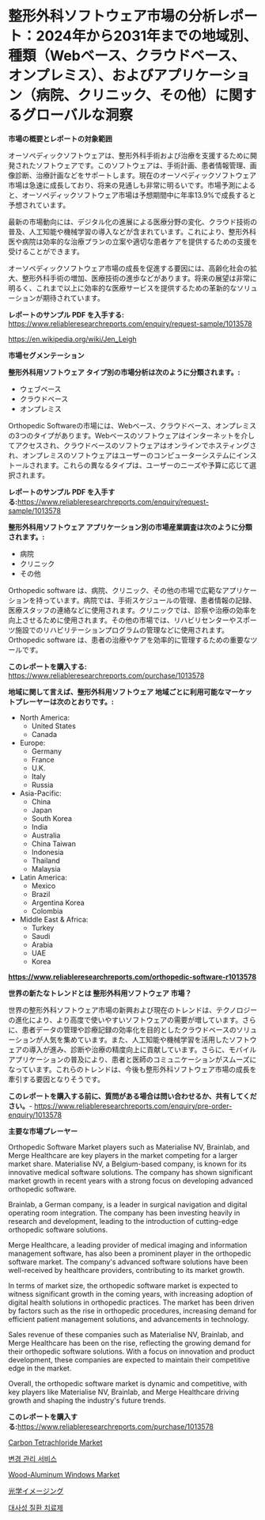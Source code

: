 <p><h1>整形外科ソフトウェア市場の分析レポート：2024年から2031年までの地域別、種類（Webベース、クラウドベース、オンプレミス）、およびアプリケーション（病院、クリニック、その他）に関するグローバルな洞察</h1></p><p><strong>市場の概要とレポートの対象範囲</strong></p>
<p><p>オーソペディックソフトウェアは、整形外科手術および治療を支援するために開発されたソフトウェアです。このソフトウェアは、手術計画、患者情報管理、画像診断、治療計画などをサポートします。現在のオーソペディックソフトウェア市場は急速に成長しており、将来の見通しも非常に明るいです。市場予測によると、オーソペディックソフトウェア市場は予想期間中に年率13.9%で成長すると予想されています。</p><p>最新の市場動向には、デジタル化の進展による医療分野の変化、クラウド技術の普及、人工知能や機械学習の導入などが含まれています。これにより、整形外科医や病院は効率的な治療プランの立案や適切な患者ケアを提供するための支援を受けることができます。</p><p>オーソペディックソフトウェア市場の成長を促進する要因には、高齢化社会の拡大、整形外科手術の増加、医療技術の進歩などがあります。将来の展望は非常に明るく、これまで以上に効率的な医療サービスを提供するための革新的なソリューションが期待されています。</p></p>
<p><strong>レポートのサンプル PDF を入手する:</strong> <a href="https://www.reliableresearchreports.com/enquiry/request-sample/1013578">https://www.reliableresearchreports.com/enquiry/request-sample/1013578</a></p>
<p><a href="https://en.wikipedia.org/wiki/Jen_Leigh">https://en.wikipedia.org/wiki/Jen_Leigh</a></p>
<p><strong>市場セグメンテーション</strong></p>
<p><strong>整形外科用ソフトウェア タイプ別の市場分析は次のように分類されます。:</strong></p>
<p><ul><li>ウェブベース</li><li>クラウドベース</li><li>オンプレミス</li></ul></p>
<p><p>Orthopedic Softwareの市場には、Webベース、クラウドベース、オンプレミスの3つのタイプがあります。Webベースのソフトウェアはインターネットを介してアクセスされ、クラウドベースのソフトウェアはオンラインでホスティングされ、オンプレミスのソフトウェアはユーザーのコンピューターシステムにインストールされます。これらの異なるタイプは、ユーザーのニーズや予算に応じて選択されます。</p></p>
<p><strong>レポートのサンプル PDF を入手する:</strong><a href="https://www.reliableresearchreports.com/enquiry/request-sample/1013578">https://www.reliableresearchreports.com/enquiry/request-sample/1013578</a></p>
<p><strong> 整形外科用ソフトウェア アプリケーション別の市場産業調査は次のように分類されます。:</strong></p>
<p><ul><li>病院</li><li>クリニック</li><li>その他</li></ul></p>
<p><p>Orthopedic software は、病院、クリニック、その他の市場で広範なアプリケーションを持っています。病院では、手術スケジュールの管理、患者情報の記録、医療スタッフの連絡などに使用されます。クリニックでは、診察や治療の効率を向上させるために使用されます。その他の市場では、リハビリセンターやスポーツ施設でのリハビリテーションプログラムの管理などに使用されます。Orthopedic software は、患者の治療やケアを効率的に管理するための重要なツールです。</p></p>
<p><strong>このレポートを購入する:</strong> <a href="https://www.reliableresearchreports.com/purchase/1013578">https://www.reliableresearchreports.com/purchase/1013578</a></p>
<p><strong>地域に関して言えば、整形外科用ソフトウェア 地域ごとに利用可能なマーケットプレーヤーは次のとおりです。:</strong></p>
<p><ul>
    <li>
        North America:
        <ul>
            <li>United States</li>
            <li>Canada</li>
        </ul>
    </li>
    <li>
        Europe:
        <ul>
            <li>Germany</li>
            <li>France</li>
            <li>U.K.</li>
            <li>Italy</li>
            <li>Russia</li>
        </ul>
    </li>
    <li>
        Asia-Pacific:
        <ul>
            <li>China</li>
            <li>Japan</li>
            <li>South Korea</li>
            <li>India</li>
            <li>Australia</li>
            <li>China Taiwan</li>
            <li>Indonesia</li>
            <li>Thailand</li>
            <li>Malaysia</li>
        </ul>
    </li>
    <li>
        Latin America:
        <ul>
            <li>Mexico</li>
            <li>Brazil</li>
            <li>Argentina Korea</li>
            <li>Colombia</li>
        </ul>
    </li>
    <li>
        Middle East & Africa:
        <ul>
            <li>Turkey</li>
            <li>Saudi</li>
            <li>Arabia</li>
            <li>UAE</li>
            <li>Korea</li>
        </ul>
    </li>
    </ul></p>
<p><strong><a href="https://www.reliableresearchreports.com/orthopedic-software-r1013578">https://www.reliableresearchreports.com/orthopedic-software-r1013578</a></strong></p>
<p><strong>世界の新たなトレンドとは 整形外科用ソフトウェア 市場？</strong></p>
<p><p>世界の整形外科ソフトウェア市場の新興および現在のトレンドは、テクノロジーの進化により、より高度で使いやすいソフトウェアの需要が増しています。さらに、患者データの管理や診療記録の効率化を目的としたクラウドベースのソリューションが人気を集めています。また、人工知能や機械学習を活用したソフトウェアの導入が進み、診断や治療の精度向上に貢献しています。さらに、モバイルアプリケーションの普及により、患者と医師のコミュニケーションがスムーズになっています。これらのトレンドは、今後も整形外科ソフトウェア市場の成長を牽引する要因となりそうです。</p></p>
<p><strong>このレポートを購入する前に、質問がある場合は問い合わせるか、共有してください。</strong>- <a href="https://www.reliableresearchreports.com/enquiry/pre-order-enquiry/1013578">https://www.reliableresearchreports.com/enquiry/pre-order-enquiry/1013578</a></p>
<p><strong>主要な市場プレーヤー</strong></p>
<p><p>Orthopedic Software Market players such as Materialise NV, Brainlab, and Merge Healthcare are key players in the market competing for a larger market share. Materialise NV, a Belgium-based company, is known for its innovative medical software solutions. The company has shown significant market growth in recent years with a strong focus on developing advanced orthopedic software.</p><p>Brainlab, a German company, is a leader in surgical navigation and digital operating room integration. The company has been investing heavily in research and development, leading to the introduction of cutting-edge orthopedic software solutions.</p><p>Merge Healthcare, a leading provider of medical imaging and information management software, has also been a prominent player in the orthopedic software market. The company's advanced software solutions have been well-received by healthcare providers, contributing to its market growth.</p><p>In terms of market size, the orthopedic software market is expected to witness significant growth in the coming years, with increasing adoption of digital health solutions in orthopedic practices. The market has been driven by factors such as the rise in orthopedic procedures, increasing demand for efficient patient management solutions, and advancements in technology.</p><p>Sales revenue of these companies such as Materialise NV, Brainlab, and Merge Healthcare has been on the rise, reflecting the growing demand for their orthopedic software solutions. With a focus on innovation and product development, these companies are expected to maintain their competitive edge in the market.</p><p>Overall, the orthopedic software market is dynamic and competitive, with key players like Materialise NV, Brainlab, and Merge Healthcare driving growth and shaping the industry's future trends.</p></p>
<p><strong>このレポートを購入する:</strong><a href="https://www.reliableresearchreports.com/purchase/1013578">https://www.reliableresearchreports.com/purchase/1013578</a></p>
<p><p><a href="https://medium.com/@paulmcglynn6456/carbon-tetrachloride-market-investigation-industry-evolution-and-forecast-till-2031-ece8a5449bf7">Carbon Tetrachloride Market</a></p><p><a href="https://github.com/rcabello548/Market-Research-Report-List-3/blob/main/757410965266.md">변경 관리 서비스</a></p><p><a href="https://issuu.com/reportprime-2/docs/wood-aluminum-windows-market-size-2030.pptx">Wood-Aluminum Windows Market</a></p><p><a href="https://github.com/roulaayoub-saad/Market-Research-Report-List-3/blob/main/781799051083.md">光学イメージング</a></p><p><a href="https://github.com/KellyLyncyh543964/Market-Research-Report-List-3/blob/main/892149065265.md">대사성 질환 치료제</a></p></p>